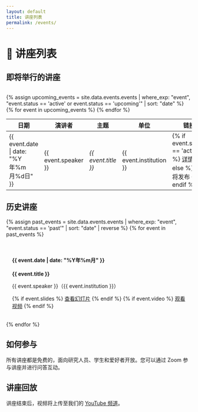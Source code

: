 ```yaml
---
layout: default
title: 讲座列表
permalink: /events/
---
```


# 🎤 讲座列表

## 即将举行的讲座

<div class="card" style="margin-top: 2rem;">
    <table>
        <thead>
            <tr>
                <th>日期</th>
                <th>演讲者</th>
                <th>主题</th>
                <th>单位</th>
                <th>链接</th>
            </tr>
        </thead>
        <tbody>
            {% assign upcoming_events = site.data.events.events | where_exp: "event", "event.status == 'active' or event.status == 'upcoming'" | sort: "date" %}
            {% for event in upcoming_events %}
            <tr>
                <td>{{ event.date | date: "%Y年%m月%d日" }}</td>
                <td>{{ event.speaker }}</td>
                <td><em>{{ event.title }}</em></td>
                <td>{{ event.institution }}</td>
                <td>
                    {% if event.status == 'active' %}
                    <a href="{{ site.baseurl }}/events/{{ event.permalink }}/" class="button">详情</a>
                    {% else %}
                    <span class="button" style="background-color: var(--text-light);">即将发布</span>
                    {% endif %}
                </td>
            </tr>
            {% endfor %}
        </tbody>
    </table>
</div>

## 历史讲座

<div class="card">
    <div style="display: grid; grid-template-columns: repeat(auto-fit, minmax(300px, 1fr)); gap: 1rem;">
        {% assign past_events = site.data.events.events | where_exp: "event", "event.status == 'past'" | sort: "date" | reverse %}
        {% for event in past_events %}
        <div style="background: var(--background-light); padding: 1rem; border-radius: var(--border-radius);">
            <h4>{{ event.date | date: "%Y年%m月" }}</h4>
            <p><strong>{{ event.title }}</strong></p>
            <p>{{ event.speaker }}（{{ event.institution }}）</p>
            {% if event.slides %}
            <a href="{{ event.slides }}" class="button">查看幻灯片</a>
            {% endif %}
            {% if event.video %}
            <a href="{{ event.video }}" class="button">观看视频</a>
            {% endif %}
        </div>
        {% endfor %}
    </div>
</div>

## 如何参与

所有讲座都是免费的，面向研究人员、学生和爱好者开放。您可以通过 Zoom 参与讲座并进行问答互动。

## 讲座回放

讲座结束后，视频将上传至我们的 [YouTube 频道](#)。 